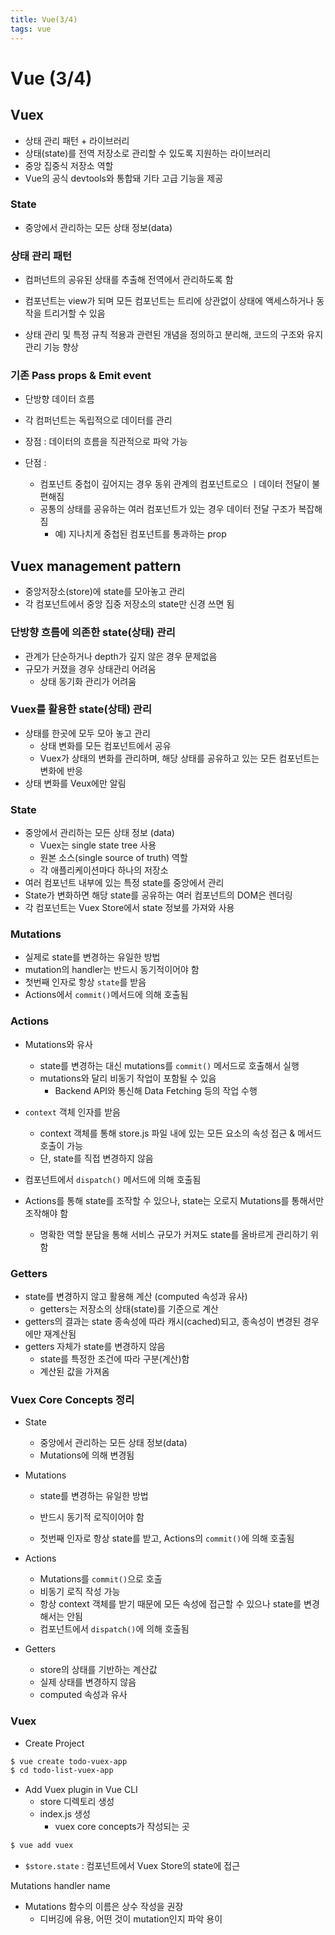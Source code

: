 ```yaml
---
title: Vue(3/4)
tags: vue
---
```


# Vue (3/4)

## Vuex

- 상태 관리 패턴 + 라이브러리
- 상태(state)를 전역 저장소로 관리할 수 있도록 지원하는 라이브러리
- 중앙 집중식 저장소 역할
- Vue의 공식 devtools와 통합돼 기타 고급 기능을 제공



### State

- 중앙에서 관리하는 모든 상태 정보(data)



### 상태 관리 패턴

- 컴퍼넌트의 공유된 상태를 추출해 전역에서 관리하도록 함

- 컴포넌트는 view가 되며 모든 컴포넌트는 트리에 상관없이 상태에 액세스하거나 동작을 트리거할 수 있음
- 상태 관리 및 특정 규칙 적용과 관련된 개념을 정의하고 분리해, 코드의 구조와 유지 관리 기능 향상



### 기존 Pass props & Emit event

- 단방향 데이터 흐름

- 각 컴퍼넌트는 독립적으로 데이터를 관리
- 장점 : 데이터의 흐름을 직관적으로 파악 가능
- 단점 :
  - 컴포넌트 중첩이 깊어지는 경우 동위 관계의 컴포넌트로으 ㅣ데이터 전달이 불편해짐
  - 공통의 상태를 공유하는 여러 컴포넌트가 있는 경우 데이터 전달 구조가 복잡해짐
    - 예) 지나치게 중첩된 컴포넌트를 통과하는 prop



## Vuex management pattern

- 중앙저장소(store)에 state를 모아놓고 관리
- 각 컴포넌트에서 중앙 집중 저장소의 state만 신경 쓰면 됨



### 단방향 흐름에 의존한 state(상태) 관리

- 관계가 단순하거나 depth가 깊지 않은 경우 문제없음
- 규모가 커졌을 경우 상태관리 어려움
  - 상태 동기화 관리가 어려움



### Vuex를 활용한 state(상태) 관리

- 상태를 한곳에 모두 모아 놓고 관리
  - 상태 변화를 모든 컴포넌트에서 공유
  - Vuex가 상태의 변화를 관리하며, 해당 상태를 공유하고 있는 모든 컴포넌트는 변화에 반응
- 상태 변화를 Veux에만 알림



### State

- 중앙에서 관리하는 모든 상태 정보 (data)
  - Vuex는 single state tree 사용
  - 원본 소스(single source of truth) 역할
  - 각 애플리케이션마다 하나의 저장소
- 여러 컴포넌트 내부에 있는 특정 state를 중앙에서 관리
- State가 변화하면 해당 state를 공유하는 여러 컴포넌트의 DOM은 렌더링
- 각 컴포넌트는 Vuex Store에서 state 정보를 가져와 사용



### Mutations

- 실제로 state를 변경하는 유일한 방법
- mutation의 handler는 반드시 동기적이어야 함
- 첫번째 인자로 항상 `state`를 받음
- Actions에서 `commit()`메서드에 의해 호출됨



### Actions

- Mutations와 유사
  - state를 변경하는 대신 mutations를 `commit()` 메서드로 호출해서 실행
  - mutations와 달리 비동기 작업이 포함될 수 있음
    - Backend API와 통신해 Data Fetching 등의 작업 수행
- `context` 객체 인자를 받음
  - context 객체를 통해 store.js 파일 내에 있는 모든 요소의 속성 접근 & 메서드 호출이 가능
  - 단, state를 직접 변경하지 않음
- 컴포넌트에서 `dispatch()` 메서드에 의해 호출됨

- Actions를 통해 state를 조작할 수 있으나, state는 오로지 Mutations를 통해서만 조작해야 함
  - 명확한 역할 분담을 통해 서비스 규모가 커져도 state를 올바르게 관리하기 위함



### Getters

- state를 변경하지 않고 활용해 계산 (computed 속성과 유사)
  - getters는 저장소의 상태(state)를 기준으로 계산
- getters의 결과는 state 종속성에 따라 캐시(cached)되고, 종속성이 변경된 경우에만 재계산됨
- getters 자체가 state를 변경하지 않음
  - state를 특정한 조건에 따라 구분(계산)함
  - 계산된 값을 가져옴



### Vuex Core Concepts 정리

- State

  - 중앙에서 관리하는 모든 상태 정보(data)
  - Mutations에 의해 변경됨

- Mutations

  - state를 변경하는 유일한 방법
  - 반드시 동기적 로직이어야 함

  - 첫번째 인자로 항상 state를 받고, Actions의 `commit()`에 의해 호출됨

- Actions

  - Mutations를 `commit()`으로 호출
  - 비동기 로직 작성 가능
  - 항상 context 객체를 받기 때문에 모든 속성에 접근할 수 있으나 state를 변경해서는 안됨
  - 컴포넌트에서 `dispatch()`에 의해 호출됨

- Getters

  - store의 상태를 기반하는 계산값
  - 실제 상태를 변경하지 않음
  - computed 속성과 유사





### Vuex

- Create Project

```bash
$ vue create todo-vuex-app
$ cd todo-list-vuex-app
```



- Add Vuex plugin in Vue CLI
  - store 디렉토리 생성
  - index.js 생성
    - vuex core concepts가 작성되는 곳

```bash
$ vue add vuex
```



- `$store.state` : 컴포넌트에서 Vuex Store의 state에 접근



Mutations handler name

- Mutations 함수의 이름은 상수 작성을 권장
  - 디버깅에 유용, 어떤 것이 mutation인지 파악 용이